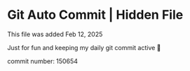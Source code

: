 # Git Auto Commit | Hidden File

This file was added Feb 12, 2025

Just for fun and keeping my daily git commit active 🤪

commit number: 150654

